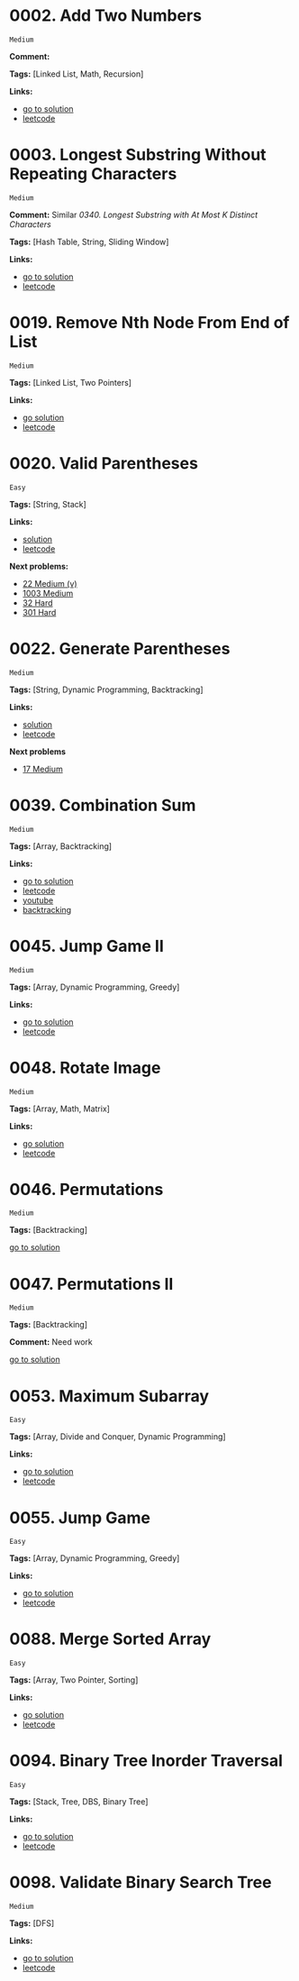 # 0002. Add Two Numbers

    Medium

**Comment:**

**Tags:** [Linked List, Math, Recursion]

**Links:**

- [go to solution](./0002-add-two-numbers.go)
- [leetcode](https://leetcode.com/problems/add-two-numbers/)

# 0003. Longest Substring Without Repeating Characters

    Medium

**Comment:** Similar *0340. Longest Substring with At Most K Distinct Characters*

**Tags:** [Hash Table, String, Sliding Window]

**Links:**

- [go to solution](./0003-longest-substring-without-repeating-characters.go)
- [leetcode](https://leetcode.com/problems/longest-substring-without-repeating-characters/)

# 0019. Remove Nth Node From End of List

    Medium  

**Tags:** [Linked List, Two Pointers]

**Links:**

- [go solution](./0019-remove-nth-node-from-end-of-list.go)
- [leetcode](https://leetcode.com/problems/remove-nth-node-from-end-of-list/)

# 0020. Valid Parentheses

    Easy

**Tags:** [String, Stack]

**Links:**

- [solution](./0020-valid-parentheses.go)
- [leetcode](https://leetcode.com/problems/valid-parentheses/)

**Next problems:**

- [22 Medium (v)](https://leetcode.com/problems/generate-parentheses/)
- [1003 Medium](https://leetcode.com/problems/check-if-word-is-valid-after-substitutions/)
- [32 Hard](https://leetcode.com/problems/longest-valid-parentheses/)
- [301 Hard](https://leetcode.com/problems/remove-invalid-parentheses/)

# 0022. Generate Parentheses

    Medium

**Tags:** [String, Dynamic Programming, Backtracking]

**Links:**

- [solution](./0022-generate-parentheses.go)
- [leetcode](https://leetcode.com/problems/generate-parentheses/)

**Next problems**

- [17 Medium](https://leetcode.com/problems/letter-combinations-of-a-phone-number/)

# 0039. Combination Sum

    Medium

**Tags:** [Array, Backtracking]

**Links:**

- [go to solution](./0039-combination-sum.go)
- [leetcode](https://leetcode.com/problems/combination-sum/)
- [youtube](https://youtu.be/kyLxTdsT8ws)
- [backtracking](../../backtracking/sum-of-subsets/sum-of-subsets.go)

# 0045. Jump Game II

    Medium

**Tags:** [Array, Dynamic Programming, Greedy]

**Links:**

- [go to solution](./0045-jump-game-ii.go)
- [leetcode](https://leetcode.com/problems/jump-game-ii/)

# 0048. Rotate Image

    Medium

**Tags:** [Array, Math, Matrix]

**Links:**

- [go solution](./0048-rotate-image.go)
- [leetcode](https://leetcode.com/problems/rotate-image/)

# 0046. Permutations

    Medium

**Tags:** [Backtracking]

[go to solution](./0046-permutations.go)

# 0047. Permutations II

    Medium

**Tags:** [Backtracking]

**Comment:** Need work

[go to solution](./0047-permutations-ii.go)


# 0053. Maximum Subarray

    Easy

**Tags:** [Array, Divide and Conquer, Dynamic Programming]

**Links:**

- [go to solution](./0053-maximum-subarray.go)
- [leetcode](https://leetcode.com/problems/maximum-subarray/)

# 0055. Jump Game

    Easy

**Tags:** [Array, Dynamic Programming, Greedy]

**Links:**

- [go to solution](./0055-jump-game.go)
- [leetcode](https://leetcode.com/problems/jump-game/)

# 0088. Merge Sorted Array

    Easy

**Tags:** [Array, Two Pointer, Sorting]

**Links:**

- [go solution](./0088-merge-sorted-array.go)
- [leetcode](https://leetcode.com/problems/merge-sorted-array/)

# 0094. Binary Tree Inorder Traversal

    Easy

**Tags:** [Stack, Tree, DBS, Binary Tree]

**Links:**

- [go to solution](./0094-binary-tree-inorder-traversal.go)
- [leetcode](https://leetcode.com/problems/binary-tree-inorder-traversal/)

# 0098. Validate Binary Search Tree

    Medium

**Tags:** [DFS]

**Links:**

- [go to solution](./0098-validate-binary-search-tree.go)
- [leetcode](https://leetcode.com/problems/validate-binary-search-tree/)

